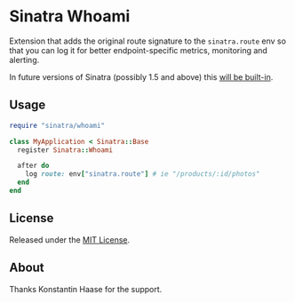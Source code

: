 # Sinatra Whoami

Extension that adds the original route signature to the `sinatra.route` env so that you can log it for better endpoint-specific metrics, monitoring and alerting.

In future versions of Sinatra (possibly 1.5 and above) this [will be built-in](https://github.com/sinatra/sinatra/commit/27434c13d4c8050bc80ef748f8657ac6c6545c8c).

## Usage

```ruby
require "sinatra/whoami"

class MyApplication < Sinatra::Base
  register Sinatra::Whoami

  after do
    log route: env["sinatra.route"] # ie "/products/:id/photos"
  end
end
```

## License

Released under the [MIT License](http://www.opensource.org/licenses/MIT).

## About

Thanks Konstantin Haase for the support.
